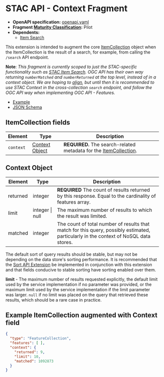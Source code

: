 # STAC API - Context Fragment

- **OpenAPI specification:** [openapi.yaml](openapi.yaml)
- **Fragment [Maturity Classification](../../extensions.md#extension-maturity):** Pilot
- **Dependents:**
  - [Item Search](../../item-search)

This extension is intended to augment the core [ItemCollection](../../core/itemcollection-spec.md)
object when the ItemCollection is the result of a search, for example, from calling the `/search` API endpoint.

**Note**: *This fragment is currently scoped to just the STAC-specific functionality such as [STAC Item Search](../../item-search).
OGC API has their own way returning `numberMatched` and `numberReturned` at the top level, instead of in a context
object. We are hoping to [align](https://github.com/opengeospatial/ogcapi-common/issues/82), but until then it
is recommended to use STAC Context in the cross-collection `search` endpoint, and follow the OGC API way when
implementing OGC API - Features.*

- [Example](examples/example.json)
- [JSON Schema](json-schema/schema.json)

## ItemCollection fields

| Element   | Type                              | Description |
| --------- | --------------------------------- | ----------- |
| `context` | [Context Object](#context-object) | **REQUIRED.** The search-related metadata for the [ItemCollection](../../core/itemcollection-spec.md). |

## Context Object

| Element  | Type            | Description |
| -------- | --------------- | ----------- |
| returned | integer         | **REQUIRED** The count of results returned by this response. Equal to the cardinality of features array. |
| limit    | integer \| null | The maximum number of results to which the result was limited. |
| matched  | integer         | The count of total number of results that match for this query, possibly estimated, particularly in the context of NoSQL data stores. |

The default sort of query results should be stable, but may not be depending on the data store's sorting performance.
It is recommended that the [Sort API Extension](../sort/README.md) be implemented in conjunction with this extension
and that fields conducive to stable sorting have sorting enabled over them.

**limit** - The maximum number of results requested explicitly, the default limit used by the service implementation
if no parameter was provided, or the maximum limit used by the service implementation if the limit parameter was larger.
`null` if no limit was placed on the query that retrieved these results, which should be a rare case in practice.

## Example ItemCollection augmented with Context field
  
```json
{
  "type": "FeatureCollection",
  "features": [ ],
  "context": {
    "returned": 9,
    "limit": 10, 
    "matched": 1092873
  }
}
```
